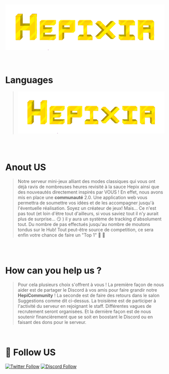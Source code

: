 ![Hepixia](assets/hepixia.png)
---

<br>

# Languages

> [![Hepixia](assets/hepixia.png)](LISMOI.md)
<br>

<br>

# Anout US

> Notre serveur mini-jeux alliant des modes classiques qui vous ont déjà ravis de nombreuses heures revisité à la sauce Hepix ainsi que des nouveautés directement inspirés par VOUS !
En effet, nous avons mis en place une **communauté** 2.0. Une application web vous permettra de soumettre vos idées et de les accompagner jusqu'à l'éventuelle réalisation. Soyez un créateur de jeux!
Mais... Ce n'est pas tout (et loin d'être tout d'ailleurs, si vous saviez tout il n'y aurait plus de surprise... 😏 ) il y aura un système de tracking d'absolument tout. Du nombre de pas effectués jusqu'au nombre de moutons tondus sur le Hub! Tout peut-être source de competition, ce sera enfin votre chance de faire un "Top 1" 🥳  💪 
<br>

<br>

# How can you help us ?

> Pour cela plusieurs choix s'offrent à vous !
La première façon de nous aider est de partager le Discord à vos amis pour faire grandir notre **HepiCommunity** !
La seconde est de faire des retours dans le salon Suggestions comme dit ci-dessus.
La troisième est de participer à l'activité du serveur en rejoignant le staff. Différentes vagues de recrutement seront organisées.
Et la dernière façon est de nous soutenir financièrement que se soit en boostant le Discord ou en faisant des dons pour le serveur.
<br>

# 🔗 Follow US
[![Twitter Follow](https://img.shields.io/twitter/follow/HepixiaMc?color=%231DA1F2&label=Follow%20us&logo=Twitter&style=for-the-badge)](https://twitter.com/HepixiaMc)
[![Discord Follow](https://img.shields.io/static/v1?label=Discord&message=discord.hepixia.net&color=7289DA&logo=Discord&style=for-the-badge)](https://discord.hepixia.net)

